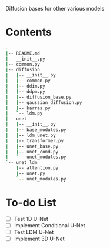 Diffusion bases for other various models

# Contents

```bash
.
|-- README.md
|-- __init__.py
|-- common.py
|-- diffusion
|   |-- __init__.py
|   |-- common.py
|   |-- ddim.py
|   |-- ddpm.py
|   |-- diffusion_base.py
|   |-- gaussian_diffusion.py
|   |-- karras.py
|   `-- ldm.py
|-- unet
|   |-- __init__.py
|   |-- base_modules.py
|   |-- ldm_unet.py
|   |-- transformer.py
|   |-- unet_base.py
|   |-- unet_cond.py
|   `-- unet_modules.py
`-- unet_ldm
    |-- attention.py
    |-- unet.py
    `-- unet_modules.py
```

# To-do List

- [ ] Test 1D U-Net
- [ ] Implement Conditional U-Net
- [ ] Test LDM U-Net
- [ ] Implement 3D U-Net